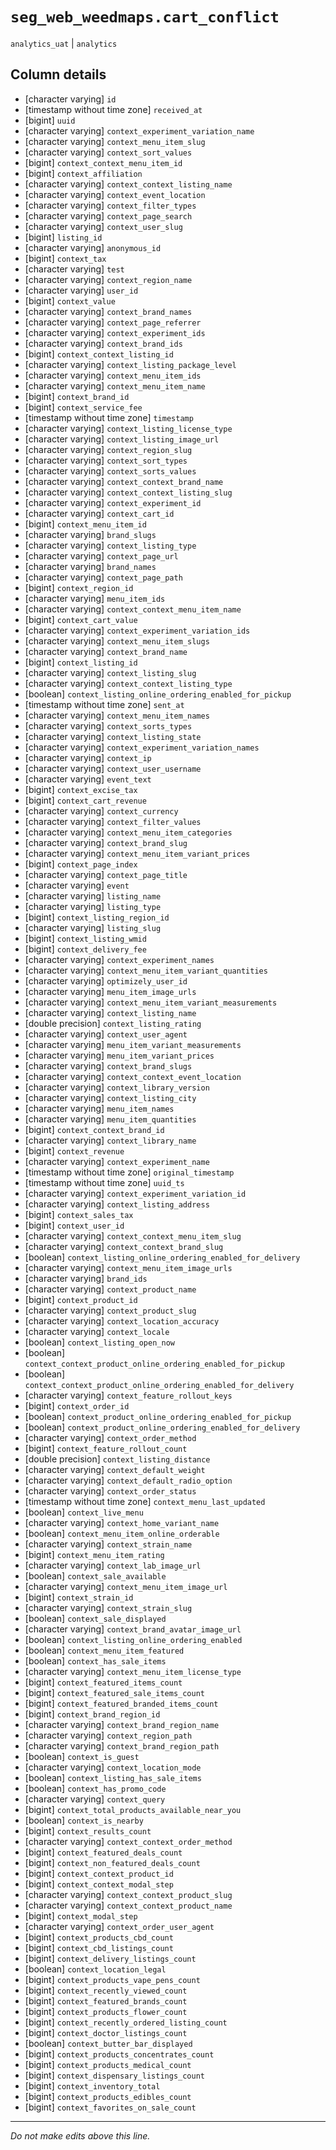 # `seg_web_weedmaps.cart_conflict`
`analytics_uat` | `analytics`

## Column details
* [character varying] `id`
* [timestamp without time zone] `received_at`
* [bigint]    `uuid`
* [character varying] `context_experiment_variation_name`
* [character varying] `context_menu_item_slug`
* [character varying] `context_sort_values`
* [bigint]    `context_context_menu_item_id`
* [bigint]    `context_affiliation`
* [character varying] `context_context_listing_name`
* [character varying] `context_event_location`
* [character varying] `context_filter_types`
* [character varying] `context_page_search`
* [character varying] `context_user_slug`
* [bigint]    `listing_id`
* [character varying] `anonymous_id`
* [bigint]    `context_tax`
* [character varying] `test`
* [character varying] `context_region_name`
* [character varying] `user_id`
* [bigint]    `context_value`
* [character varying] `context_brand_names`
* [character varying] `context_page_referrer`
* [character varying] `context_experiment_ids`
* [character varying] `context_brand_ids`
* [bigint]    `context_context_listing_id`
* [character varying] `context_listing_package_level`
* [character varying] `context_menu_item_ids`
* [character varying] `context_menu_item_name`
* [bigint]    `context_brand_id`
* [bigint]    `context_service_fee`
* [timestamp without time zone] `timestamp`
* [character varying] `context_listing_license_type`
* [character varying] `context_listing_image_url`
* [character varying] `context_region_slug`
* [character varying] `context_sort_types`
* [character varying] `context_sorts_values`
* [character varying] `context_context_brand_name`
* [character varying] `context_context_listing_slug`
* [character varying] `context_experiment_id`
* [character varying] `context_cart_id`
* [bigint]    `context_menu_item_id`
* [character varying] `brand_slugs`
* [character varying] `context_listing_type`
* [character varying] `context_page_url`
* [character varying] `brand_names`
* [character varying] `context_page_path`
* [bigint]    `context_region_id`
* [character varying] `menu_item_ids`
* [character varying] `context_context_menu_item_name`
* [bigint]    `context_cart_value`
* [character varying] `context_experiment_variation_ids`
* [character varying] `context_menu_item_slugs`
* [character varying] `context_brand_name`
* [bigint]    `context_listing_id`
* [character varying] `context_listing_slug`
* [character varying] `context_context_listing_type`
* [boolean]   `context_listing_online_ordering_enabled_for_pickup`
* [timestamp without time zone] `sent_at`
* [character varying] `context_menu_item_names`
* [character varying] `context_sorts_types`
* [character varying] `context_listing_state`
* [character varying] `context_experiment_variation_names`
* [character varying] `context_ip`
* [character varying] `context_user_username`
* [character varying] `event_text`
* [bigint]    `context_excise_tax`
* [bigint]    `context_cart_revenue`
* [character varying] `context_currency`
* [character varying] `context_filter_values`
* [character varying] `context_menu_item_categories`
* [character varying] `context_brand_slug`
* [character varying] `context_menu_item_variant_prices`
* [bigint]    `context_page_index`
* [character varying] `context_page_title`
* [character varying] `event`
* [character varying] `listing_name`
* [character varying] `listing_type`
* [bigint]    `context_listing_region_id`
* [character varying] `listing_slug`
* [bigint]    `context_listing_wmid`
* [bigint]    `context_delivery_fee`
* [character varying] `context_experiment_names`
* [character varying] `context_menu_item_variant_quantities`
* [character varying] `optimizely_user_id`
* [character varying] `menu_item_image_urls`
* [character varying] `context_menu_item_variant_measurements`
* [character varying] `context_listing_name`
* [double precision] `context_listing_rating`
* [character varying] `context_user_agent`
* [character varying] `menu_item_variant_measurements`
* [character varying] `menu_item_variant_prices`
* [character varying] `context_brand_slugs`
* [character varying] `context_context_event_location`
* [character varying] `context_library_version`
* [character varying] `context_listing_city`
* [character varying] `menu_item_names`
* [character varying] `menu_item_quantities`
* [bigint]    `context_context_brand_id`
* [character varying] `context_library_name`
* [bigint]    `context_revenue`
* [character varying] `context_experiment_name`
* [timestamp without time zone] `original_timestamp`
* [timestamp without time zone] `uuid_ts`
* [character varying] `context_experiment_variation_id`
* [character varying] `context_listing_address`
* [bigint]    `context_sales_tax`
* [bigint]    `context_user_id`
* [character varying] `context_context_menu_item_slug`
* [character varying] `context_context_brand_slug`
* [boolean]   `context_listing_online_ordering_enabled_for_delivery`
* [character varying] `context_menu_item_image_urls`
* [character varying] `brand_ids`
* [character varying] `context_product_name`
* [bigint]    `context_product_id`
* [character varying] `context_product_slug`
* [character varying] `context_location_accuracy`
* [character varying] `context_locale`
* [boolean]   `context_listing_open_now`
* [boolean]   `context_context_product_online_ordering_enabled_for_pickup`
* [boolean]   `context_context_product_online_ordering_enabled_for_delivery`
* [character varying] `context_feature_rollout_keys`
* [bigint]    `context_order_id`
* [boolean]   `context_product_online_ordering_enabled_for_pickup`
* [boolean]   `context_product_online_ordering_enabled_for_delivery`
* [character varying] `context_order_method`
* [bigint]    `context_feature_rollout_count`
* [double precision] `context_listing_distance`
* [character varying] `context_default_weight`
* [character varying] `context_default_radio_option`
* [character varying] `context_order_status`
* [timestamp without time zone] `context_menu_last_updated`
* [boolean]   `context_live_menu`
* [character varying] `context_home_variant_name`
* [boolean]   `context_menu_item_online_orderable`
* [character varying] `context_strain_name`
* [bigint]    `context_menu_item_rating`
* [character varying] `context_lab_image_url`
* [boolean]   `context_sale_available`
* [character varying] `context_menu_item_image_url`
* [bigint]    `context_strain_id`
* [character varying] `context_strain_slug`
* [boolean]   `context_sale_displayed`
* [character varying] `context_brand_avatar_image_url`
* [boolean]   `context_listing_online_ordering_enabled`
* [boolean]   `context_menu_item_featured`
* [boolean]   `context_has_sale_items`
* [character varying] `context_menu_item_license_type`
* [bigint]    `context_featured_items_count`
* [bigint]    `context_featured_sale_items_count`
* [bigint]    `context_featured_branded_items_count`
* [bigint]    `context_brand_region_id`
* [character varying] `context_brand_region_name`
* [character varying] `context_region_path`
* [character varying] `context_brand_region_path`
* [boolean]   `context_is_guest`
* [character varying] `context_location_mode`
* [boolean]   `context_listing_has_sale_items`
* [boolean]   `context_has_promo_code`
* [character varying] `context_query`
* [bigint]    `context_total_products_available_near_you`
* [boolean]   `context_is_nearby`
* [bigint]    `context_results_count`
* [character varying] `context_context_order_method`
* [bigint]    `context_featured_deals_count`
* [bigint]    `context_non_featured_deals_count`
* [bigint]    `context_context_product_id`
* [bigint]    `context_context_modal_step`
* [character varying] `context_context_product_slug`
* [character varying] `context_context_product_name`
* [bigint]    `context_modal_step`
* [character varying] `context_order_user_agent`
* [bigint]    `context_products_cbd_count`
* [bigint]    `context_cbd_listings_count`
* [bigint]    `context_delivery_listings_count`
* [boolean]   `context_location_legal`
* [bigint]    `context_products_vape_pens_count`
* [bigint]    `context_recently_viewed_count`
* [bigint]    `context_featured_brands_count`
* [bigint]    `context_products_flower_count`
* [bigint]    `context_recently_ordered_listing_count`
* [bigint]    `context_doctor_listings_count`
* [boolean]   `context_butter_bar_displayed`
* [bigint]    `context_products_concentrates_count`
* [bigint]    `context_products_medical_count`
* [bigint]    `context_dispensary_listings_count`
* [bigint]    `context_inventory_total`
* [bigint]    `context_products_edibles_count`
* [bigint]    `context_favorites_on_sale_count`

-------------------------------------------------------------------------------
*Do not make edits above this line.*
